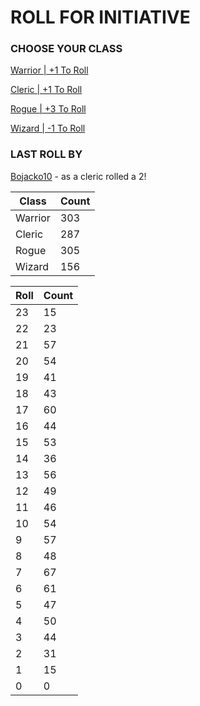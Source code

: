 # ROLL FOR INITIATIVE
### CHOOSE YOUR CLASS

[Warrior | +1 To Roll](https://github.com/benjaminsampica/benjaminsampica/issues/new?title=roll%7Cwarrior&body=Just+click+%27Submit+new+issue%27.)

[Cleric | +1 To Roll](https://github.com/benjaminsampica/benjaminsampica/issues/new?title=roll%7Ccleric&body=Just+click+%27Submit+new+issue%27.)

[Rogue | +3 To Roll](https://github.com/benjaminsampica/benjaminsampica/issues/new?title=roll%7Crogue&body=Just+click+%27Submit+new+issue%27.)

[Wizard | -1 To Roll](https://github.com/benjaminsampica/benjaminsampica/issues/new?title=roll%7Cwizard&body=Just+click+%27Submit+new+issue%27.)
### LAST ROLL BY
[Bojacko10](https://www.github.com/Bojacko10) - as a cleric rolled a 2!

|Class|Count|
|-|-|
|Warrior|303|
|Cleric|287|
|Rogue|305|
|Wizard|156|

|Roll|Count|
|-|-|
|23|15
|22|23
|21|57
|20|54
|19|41
|18|43
|17|60
|16|44
|15|53
|14|36
|13|56
|12|49
|11|46
|10|54
|9|57
|8|48
|7|67
|6|61
|5|47
|4|50
|3|44
|2|31
|1|15
|0|0
